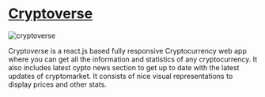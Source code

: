# [Cryptoverse](https://lucky-cryptoverse.netlify.app/)

![cryptoverse](https://user-images.githubusercontent.com/78133088/179212435-080bff3b-19a0-4496-a343-f3fed9f4ac99.png)

Cryptoverse is a react.js based fully responsive Cryptocurrency web app where you can get all the information and statistics of any cryptocurrency. It also includes latest cypto news section to get up to date with the latest updates of cryptomarket. It consists of nice visual representations to display prices and other stats.
